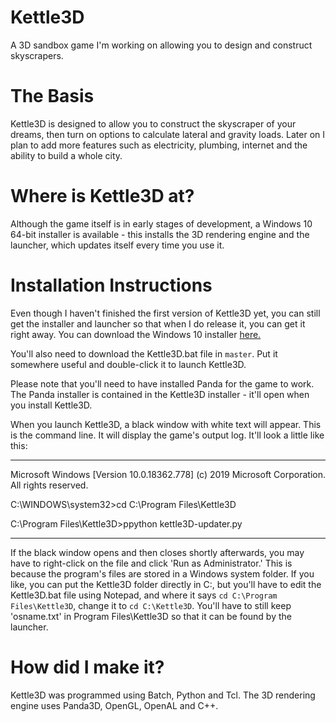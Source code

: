 # Kettle3D
A 3D sandbox game I'm working on allowing you to design and construct skyscrapers.

# The Basis
Kettle3D is designed to allow you to construct the skyscraper of your dreams, then turn on options to calculate lateral and gravity loads. Later on I plan to add more features such as electricity, plumbing, internet and the ability to build a whole city.

# Where is Kettle3D at?
Although the game itself is in early stages of development, a Windows 10 64-bit installer is available - this installs the 3D rendering engine and the launcher, which updates itself every time you use it.

# Installation Instructions
Even though I haven't finished the first version of Kettle3D yet, you can still get the installer and launcher so that when I do release it, you can get it right away. You can download the Windows 10 installer [here.](https://github.com/Kettle3D/Kettle3D/releases/download/v1.0/Kettle3D.Windows.10.Installer.64bit.bat)

You'll also need to download the Kettle3D.bat file in `master`. Put it somewhere useful and double-click it to launch Kettle3D.
  
Please note that you'll need to have installed Panda for the game to work. The Panda installer is contained in the Kettle3D installer - it'll open when you install Kettle3D.
  
When you launch Kettle3D, a black window with white text will appear. This is the command line. It will display the game's output log. It'll look a little like this:

----------------------------------------------------------

Microsoft Windows [Version 10.0.18362.778]
(c) 2019 Microsoft Corporation. All rights reserved.

C:\WINDOWS\system32>cd C:\Program Files\Kettle3D

C:\Program Files\Kettle3D>ppython kettle3D-updater.py

----------------------------------------------------------

If the black window opens and then closes shortly afterwards, you may have to right-click on the file and click 'Run as Administrator.' This is because the program's files are stored in a Windows system folder. If you like, you can put the Kettle3D folder directly in C:, but you'll have to edit the Kettle3D.bat file using Notepad, and where it says `cd C:\Program Files\Kettle3D`, change it to `cd C:\Kettle3D`. You'll have to still keep 'osname.txt' in Program Files\Kettle3D so that it can be found by the launcher.

# How did I make it?
Kettle3D was programmed using Batch, Python and Tcl. The 3D rendering engine uses Panda3D, OpenGL, OpenAL and C++.
